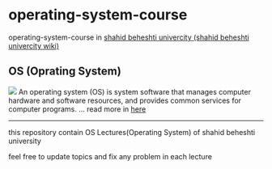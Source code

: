 # operating-system-course
operating-system-course in <a href="https://en.sbu.ac.ir/">shahid beheshti univercity </a> <a href="https://en.wikipedia.org/wiki/Shahid_Beheshti_University">(shahid beheshti univercity wiki)</a>

## OS (Oprating System)
<img src="https://techsevi.com/wp-content/uploads/2021/04/Operating-System-Kya-Hai.jpg">
An operating system (OS) is system software that manages computer hardware and software resources, and provides common services for computer programs. ...
read more in <a href="https://en.wikipedia.org/wiki/Operating_system">here</a>

--- 

this repository contain OS Lectures(Operating System) of shahid beheshti university 

feel free to update topics and fix any problem in each lecture 
